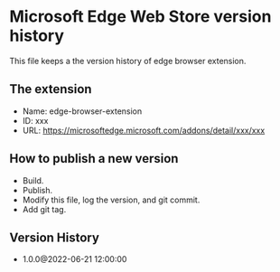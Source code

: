 # Microsoft Edge Web Store version history

This file keeps a the version history of edge browser extension.

## The extension

- Name: edge-browser-extension
- ID: xxx
- URL: https://microsoftedge.microsoft.com/addons/detail/xxx/xxx

## How to publish a new version

- Build.
- Publish.
- Modify this file, log the version, and git commit.
- Add git tag.

## Version History

- 1.0.0@2022-06-21 12:00:00
